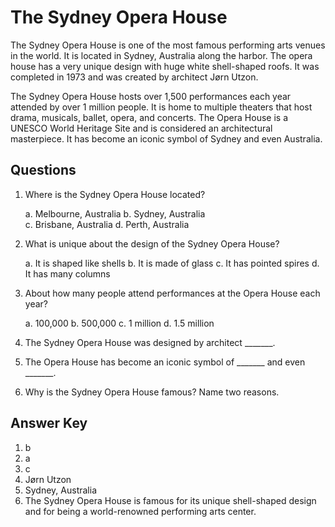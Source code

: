 # The Sydney Opera House

The Sydney Opera House is one of the most famous performing arts venues in the world. It is located in Sydney, Australia along the harbor. The opera house has a very unique design with huge white shell-shaped roofs. It was completed in 1973 and was created by architect Jørn Utzon.

The Sydney Opera House hosts over 1,500 performances each year attended by over 1 million people. It is home to multiple theaters that host drama, musicals, ballet, opera, and concerts. The Opera House is a UNESCO World Heritage Site and is considered an architectural masterpiece. It has become an iconic symbol of Sydney and even Australia.

## Questions

1. Where is the Sydney Opera House located?

   a. Melbourne, Australia
   b. Sydney, Australia  
   c. Brisbane, Australia
   d. Perth, Australia

2. What is unique about the design of the Sydney Opera House?

   a. It is shaped like shells
   b. It is made of glass
   c. It has pointed spires
   d. It has many columns

3. About how many people attend performances at the Opera House each year?

   a. 100,000
   b. 500,000
   c. 1 million
   d. 1.5 million

4. The Sydney Opera House was designed by architect _______.

5. The Opera House has become an iconic symbol of _______ and even _______.

6. Why is the Sydney Opera House famous? Name two reasons.

## Answer Key

1. b
2. a
3. c
4. Jørn Utzon
5. Sydney, Australia
6. The Sydney Opera House is famous for its unique shell-shaped design and for being a world-renowned performing arts center.
